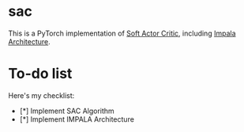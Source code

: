 # sac

This is a PyTorch implementation of [Soft Actor Critic](https://arxiv.org/abs/1801.01290), including [Impala Architecture](https://arxiv.org/abs/1802.01561).

# To-do list

Here's my checklist:

  * [*] Implement SAC Algorithm
  * [*] Implement IMPALA Architecture